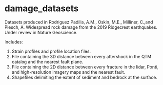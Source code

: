 # damage_datasets
Datasets produced in Rodriguez Padilla, A.M., Oskin, M.E., Milliner, C.,and Plesch, A. Widespread rock damage from the 2019 Ridgecrest earthquakes. Under review in Nature Geoscience.

Includes: 
1. Strain profiles and profile location files.
2. File containing the 3D distance between every aftershock in the QTM catalog and the nearest fault plane. 
3. File containing the 2D distance between every fracture in the lidar, Ponti, and high-resolution imagery maps and the nearest fault.
4. Shapefiles delimiting the extent of sediment and bedrock at the surface. 
